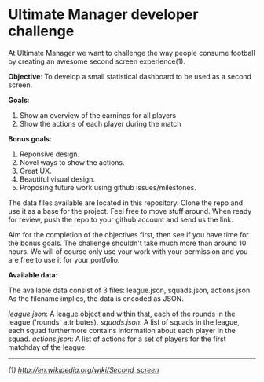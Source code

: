 Ultimate Manager developer challenge
====================================
At Ultimate Manager we want to challenge the way people consume football by creating an awesome second screen experience(1).

**Objective**: To develop a small statistical dashboard to be used as a second screen.

**Goals**:

1. Show an overview of the earnings for all players
2. Show the actions of each player during the match

**Bonus goals**:

1. Reponsive design.
2. Novel ways to show the actions.
3. Great UX.
4. Beautiful visual design.
5. Proposing future work using github issues/milestones.

The data files available are located in this repository. Clone the repo and use it as a base for the project. Feel free to move stuff around. When ready for review, push the repo to your github account and send us the link.

Aim for the completion of the objectives first, then see if you have time for the bonus goals.
The challenge shouldn't take much more than around 10 hours.
We will of course only use your work with your permission and you are free to use it for your portfolio.

**Available data:**

The available data consist of 3 files: league.json, squads.json, actions.json. As the filename implies, the data is encoded as JSON.

*league.json*: A league object and within that, each of the rounds in the league ('rounds' attributes).
*squads.json*: A list of squads in the league, each squad furthermore contains information about each player in the squad.
*actions.json*: A list of actions for a set of players for the first matchday of the league.
___
*(1) http://en.wikipedia.org/wiki/Second_screen*